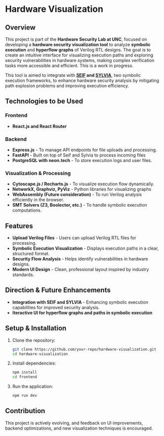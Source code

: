 # Hardware Visualization

## Overview
This project is part of the **Hardware Security Lab at UNC**, focused on developing a **hardware security visualization tool** to analyze **symbolic execution** and **hyperflow graphs** of Verilog RTL designs. The goal is to create an intuitive interface for visualizing execution paths and exploring security vulnerabilities in hardware systems, making complex verification tasks more accessible and efficient. This is a work in progress.

This tool is aimed to integrate with **[SEIF](https://dl.acm.org/doi/10.1145/3623652.3623666) and [SYLVIA](https://repositum.tuwien.at/handle/20.500.12708/188806)**, two symbolic execution frameworks, to enhance hardware security analysis by mitigating path explosion problems and improving execution efficiency.

## Technologies to be Used
### **Frontend**
- **React.js and React Router**

### **Backend**
- **Express.js** - To manage API endpoints for file uploads and processing.
- **FastAPI** - Built on top of Seif and Sylvia to process incoming files
- **PostgreSQL with neon.tech** - To store execution logs and user files.

### **Visualization & Processing**
- **Cytoscape.js / Recharts.js** - To visualize execution flow dynamically.
- **NetworkX, Graphviz, PyViz** - Python libraries for visualizing graphs
- **WebAssembly (Future consideration)** - To run Verilog analysis efficiently in the browser.
- **SMT Solvers (Z3, Boolector, etc.)** - To handle symbolic execution computations.

## Features
- **Upload Verilog Files** - Users can upload Verilog RTL files for processing.
- **Symbolic Execution Visualization** - Displays execution paths in a clear, structured format.
- **Security Flow Analysis** - Helps identify vulnerabilities in hardware designs.
- **Modern UI Design** - Clean, professional layout inspired by industry standards.

## Direction & Future Enhancements
- **Integration with SEIF and SYLVIA** - Enhancing symbolic execution capabilities for improved security analysis.
- **Iteractive UI for hyperflow graphs and paths in symbolic execution**

## Setup & Installation
1. Clone the repository:
   ```bash
   git clone https://github.com/your-repo/hardware-visualization.git
   cd hardware-visualization
   ```
2. Install dependencies:
   ```bash
   npm install
   cd frontend
   ```
3. Run the application:
   ```bash
   npm run dev
    ```

## Contribution
This project is actively evolving, and feedback on UI improvements, backend optimizations, and new visualization techniques is encouraged.

